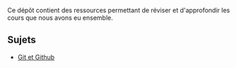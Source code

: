 Ce dépôt contient des ressources permettant de réviser et d'approfondir les cours que nous avons eu ensemble.

## Sujets

- [Git et Github](./git-github/BRISTOL.md)

